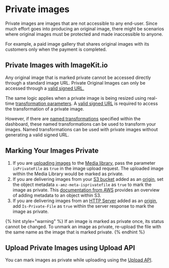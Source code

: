 # Private images

Private images are images that are not accessible to any end-user. Since much effort goes into producing an original image, there might be scenarios where original images must be protected and made inaccessible to anyone. 

For example, a paid image gallery that shares original images with its customers only when the payment is completed.

## Private Images with ImageKit.io

Any original image that is marked private cannot be accessed directly through a standard image URL. Private Original Images can only be accessed through a [valid signed URL.](signed-urls.md)

The same logic applies when a private image is being resized using real-time [transformation parameters](signed-urls.md). A [valid signed URL](/imagekit-docs/signed-urls) is required to access the transformation of a private image.

However, if there are [named transformations](../named-transformations.md) specified within the dashboard, these named transformations can be used to transform your images. Named transformations can be used with private images without generating a valid signed URL.

## Marking Your Images Private

1. If you are [uploading images](../../media-library/overview/upload-files.md) to the [Media library](../../media-library/overview/), pass the parameter `isPrivateFile` as `true` in the image upload request. The uploaded image within the Media Library would be marked as private. 
2. If you are delivering images from your [S3 bucket](../../integration/configure-origin/amazon-s3-bucket-origin.md) added as an [origin](../../integration/configure-origin/), set the object metadata `x-amz-meta-isprivatefile` as `true` to mark the image as private. This [documentation from AWS](https://docs.aws.amazon.com/AmazonS3/latest/user-guide/add-object-metadata.html) provides an overview of adding metadata to an object within S3.
3. If you are delivering images from an [HTTP Server](../../integration/configure-origin/web-server-origin.md) added as an [origin](../../integration/configure-origin/), add `Is-Private-File` as `true` within the server response to mark the image as private.

{% hint style="warning" %}
If an image is marked as private once, its status cannot be changed. To unmark an image as private, re-upload the file with the same name as the image that is marked private.
{% endhint %}

## Upload Private Images using Upload API

You can mark images as private while uploading using the [Upload API](../../api-reference/upload-file-api/).

